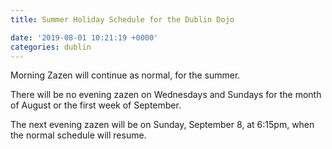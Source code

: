 ```yaml
---
title: Summer Holiday Schedule for the Dublin Dojo

date: '2019-08-01 10:21:19 +0000'
categories: dublin
---
```


Morning Zazen will continue as normal, for the summer.

There will be no evening zazen on Wednesdays and Sundays for the month of August or the first week of September. 

The next evening zazen will be on Sunday, September 8, at 6:15pm, when the normal schedule will resume.